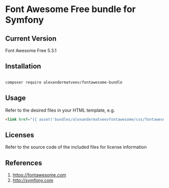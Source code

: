 Font Awesome Free bundle for Symfony
=======================

## Current Version

Font Awesome Free 5.3.1

## Installation

``` bash

composer require alexandermatveev/fontawesome-bundle

```

## Usage

Refer to the desired files in your HTML template, e.g.

``` html
<link href="{{ asset('bundles/alexandermatveevfontawesome/css/fontawesome.min.css') }}" rel="stylesheet">
```

## Licenses

Refer to the source code of the included files for license information

## References

1. https://fontawesome.com
2. http://symfony.com

